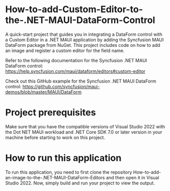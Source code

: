 # How-to-add-Custom-Editor-to-the-.NET-MAUI-DataForm-Control
A quick-start project that guides you in integrating a DataForm control with a Custom Editor in a .NET MAUI application by adding the Syncfusion MAUI DataForm package from NuGet. This project includes code on how to add an image and register a custom editor for the field name.

Refer to the following documentation for the Syncfusion .NET MAUI DataForm control: https://help.syncfusion.com/maui/dataform/editors#custom-editor

Check out this GitHub example for the Syncfusion .NET MAUI DataForm control: https://github.com/syncfusion/maui-demos/blob/master/MAUI/DataForm

# Project prerequisites
Make sure that you have the compatible versions of Visual Studio 2022 with the Dot NET MAUI workload and .NET Core SDK 7.0 or later version in your machine before starting to work on this project.

# How to run this application
To run this application, you need to first clone the  repository How-to-add-an-image-to-the-.NET-MAUI-DataForm-Editors and then open it in Visual Studio 2022. Now, simply build and run your project to view the output.
